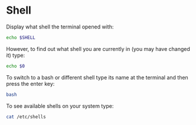 # Shell

Display what shell the terminal opened with:

```sh
echo $SHELL
```

However, to find out what shell you are currently in (you may have changed it) type:

```sh
echo $0
```

To switch to a bash or different shell type its name at the terminal and then press the enter key:

```sh
bash
```

To see available shells on your system type:

```sh
cat /etc/shells
```
